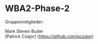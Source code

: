 WBA2-Phase-2
============

Gruppenmitglieder:

Mark Steven Buder  
[Patrick Czajor] (https://github.com/pczajor) 
